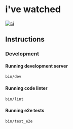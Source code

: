 # i've watched

[![ci](https://github.com/luanrv00/ivewatched/actions/workflows/ci.yml/badge.svg)](https://github.com/luanrv00/ivewatched/actions/workflows/ci.yml)

## Instructions

### Development

#### Running development server

```sh
bin/dev
```

#### Running code linter

```sh
bin/lint
```

#### Running e2e tests

```sh
bin/test_e2e
```
